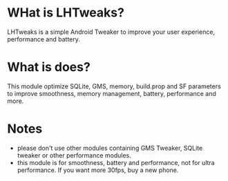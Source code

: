 # WHat is LHTweaks?
LHTweaks is a simple Android Tweaker to improve your user experience, performance and battery.

# What is does?
This module optimize SQLite, GMS, memory, build.prop and SF parameters to improve smoothness, memory management, battery, performance and more.

# Notes
- please don't use other modules containing GMS Tweaker, SQLite tweaker or other performance modules.
- this module is for smoothness, battery and performance, not for ultra performance. If you want more 30fps, buy a new phone.


